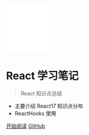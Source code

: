 <!-- _coverpage.md -->

![logo](images/logo.png)

# React 学习笔记 <small></small>

> React 知识点总结

- 主要介绍 React17 知识点分布
- ReactHooks 使用

[开始阅读](#介绍)
[GitHub](https://github.com/worldtrigger/ReactBasicdoc.git)

<!-- [Get Started](https://www.baidu.com) -->

